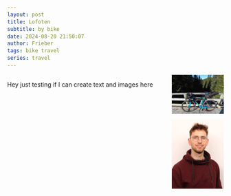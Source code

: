 ```yaml
---
layout: post
title: Lofoten
subtitle: by bike
date: 2024-08-20 21:50:07
author: Frieber
tags: bike travel  
series: travel
---
```

<div style="display: flex;">

  <div style="flex: 3; padding-right: 20px;">
    <p>
      Hey just testing if I can create text and images here
    </p>
  </div>

  <div style="flex: 1;">
    <img src="/assets/img/bike.jpg" alt="Sidebar Image" style="width: 100%; margin-bottom: 10px;">
    <img src="/assets/img/me.jpg" alt="Sidebar Image" style="width: 100%; margin-bottom: 10px;">
  </div>

</div>